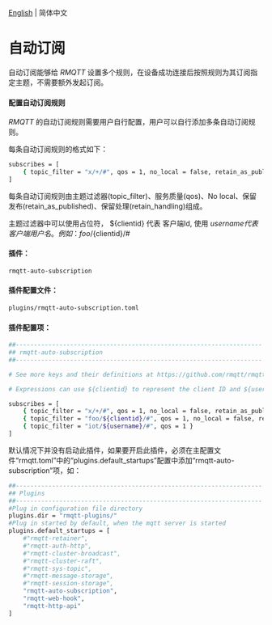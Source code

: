 [English](../en_US/auto-subscription.md)  | 简体中文

# 自动订阅

自动订阅能够给 *RMQTT* 设置多个规则，在设备成功连接后按照规则为其订阅指定主题，不需要额外发起订阅。

#### 配置自动订阅规则

*RMQTT* 的自动订阅规则需要用户自行配置，用户可以自行添加多条自动订阅规则。

每条自动订阅规则的格式如下：
```bash
subscribes = [
    { topic_filter = "x/+/#", qos = 1, no_local = false, retain_as_published = false, retain_handling = 0 }
]
```

每条自动订阅规则由主题过滤器(topic_filter)、服务质量(qos)、No local、保留发布(retain_as_published)、保留处理(retain_handling)组成。

主题过滤器中可以使用占位符， ${clientid} 代表 客户端Id, 使用 ${username} 代表 客户端用户名。例如：foo/${clientid}/#


#### 插件：

```bash
rmqtt-auto-subscription
```

#### 插件配置文件：

```bash
plugins/rmqtt-auto-subscription.toml
```

#### 插件配置项：

```bash
##--------------------------------------------------------------------
## rmqtt-auto-subscription
##--------------------------------------------------------------------

# See more keys and their definitions at https://github.com/rmqtt/rmqtt/blob/master/docs/en_US/auto-subscription.md

# Expressions can use ${clientid} to represent the client ID and ${username} to represent the client username.

subscribes = [
    { topic_filter = "x/+/#", qos = 1, no_local = false, retain_as_published = false, retain_handling = 0 },
    { topic_filter = "foo/${clientid}/#", qos = 1, no_local = false, retain_as_published = false, retain_handling = 0 },
    { topic_filter = "iot/${username}/#", qos = 1 }
]
```


默认情况下并没有启动此插件，如果要开启此插件，必须在主配置文件“rmqtt.toml”中的“plugins.default_startups”配置中添加“rmqtt-auto-subscription”项，如：
```bash
##--------------------------------------------------------------------
## Plugins
##--------------------------------------------------------------------
#Plug in configuration file directory
plugins.dir = "rmqtt-plugins/"
#Plug in started by default, when the mqtt server is started
plugins.default_startups = [
    #"rmqtt-retainer",
    #"rmqtt-auth-http",
    #"rmqtt-cluster-broadcast",
    #"rmqtt-cluster-raft",
    #"rmqtt-sys-topic",
    #"rmqtt-message-storage",
    #"rmqtt-session-storage",
    "rmqtt-auto-subscription",
    "rmqtt-web-hook",
    "rmqtt-http-api"
]
```

